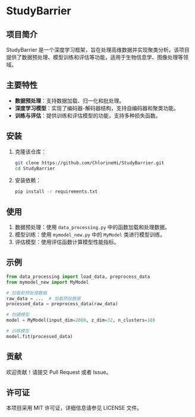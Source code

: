 # StudyBarrier

## 项目简介
StudyBarrier 是一个深度学习框架，旨在处理高维数据并实现聚类分析。该项目提供了数据预处理、模型训练和评估等功能，适用于生物信息学、图像处理等领域。

## 主要特性
- **数据预处理**：支持数据加载、归一化和批处理。
- **深度学习模型**：实现了编码器-解码器结构，支持自编码器和聚类功能。
- **训练与评估**：提供训练和评估模型的功能，支持多种损失函数。

## 安装
1. 克隆该仓库：
   ```bash
   git clone https://github.com/ChlorineHi/StudyBarrier.git
   cd StudyBarrier
   ```
2. 安装依赖：
   ```bash
   pip install -r requirements.txt
   ```

## 使用
1. 数据预处理：使用 `data_processing.py` 中的函数加载和处理数据。
2. 模型训练：使用 `mymodel_new.py` 中的 `MyModel` 类进行模型训练。
3. 评估模型：使用评估函数计算模型性能指标。

## 示例
```python
from data_processing import load_data, preprocess_data
from mymodel_new import MyModel

# 加载和预处理数据
raw_data = ...  # 加载原始数据
processed_data = preprocess_data(raw_data)

# 创建模型
model = MyModel(input_dim=2000, z_dim=32, n_clusters=10)

# 训练模型
model.fit(processed_data)
```

## 贡献
欢迎贡献！请提交 Pull Request 或者 Issue。

## 许可证
本项目采用 MIT 许可证，详细信息请参见 LICENSE 文件。
